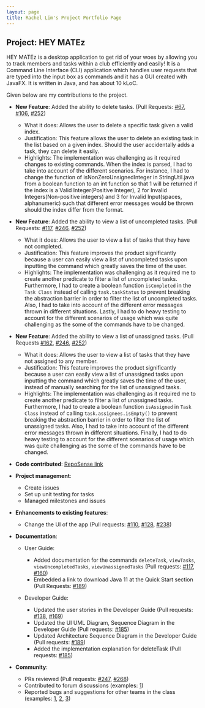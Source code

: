```yaml
---
layout: page
title: Rachel Lim's Project Portfolio Page
---
```


## Project: HEY MATEz

HEY MATEz is a desktop application to get rid of your woes by allowing you to track members and tasks within a club efficiently and easily!
It is a Command Line Interface (CLI) application which handles user requests that are typed into the input box as commands and
it has a GUI created with JavaFX. It is written in Java, and has about 10 kLoC.

Given below are my contributions to the project.

* **New Feature**: Added the ability to delete tasks. (Pull Requests: [\#67](https://github.com/AY2021S2-CS2103T-W14-3/tp/pull/67), [\#106](https://github.com/AY2021S2-CS2103T-W14-3/tp/pull/106), [\#252](https://github.com/AY2021S2-CS2103T-W14-3/tp/pull/252))
    * What it does: Allows the user to delete a specific task given a valid index.
    * Justification: This feature allows the user to delete an existing task in the list based on a given index. 
      Should the user accidentally adds a task, they can delete it easily. 
    * Highlights: The implementation was challenging as it required changes to existing commands. When the index is parsed, I had to take into account of the different scenarios. 
      For instance, I had to change the function of isNonZeroUnsignedInteger in StringUtil.java from a boolean function to an 
      int function so that 1 will be returned if the index is a Valid Integer(Positive Integer),
      2 for Invalid Integers(Non-positive integers) and 3 for Invalid Input(spaces, alphanumeric) such that different error messages would be thrown 
      should the index differ from the format.

* **New Feature**: Added the ability to view a list of uncompleted tasks. (Pull Requests: [\#117](https://github.com/AY2021S2-CS2103T-W14-3/tp/pull/117), [\#246](https://github.com/AY2021S2-CS2103T-W14-3/tp/pull/246), [\#252](https://github.com/AY2021S2-CS2103T-W14-3/tp/pull/252)) 
  * What it does: Allows the user to view a list of tasks that they have not completed.
  * Justification: This feature improves the product significantly because a user can easily view a list of uncompleted tasks upon inputting the command
    which greatly saves the time of the user. 
  * Highlights: The implementation was challenging as it required me to create another predicate to filter a list of 
    uncompleted tasks. Furthermore, I had to create a boolean function `isCompleted` in the `Task Class` instead of calling `task.taskStatus` to prevent breaking the abstraction barrier in
    order to filter the list of uncompleted tasks.
    Also, I had to take into account of the different error messages thrown in different situations.
    Lastly, I had to do heavy testing to account for the different scenarios of usage which was quite challenging as the some of the commands
    have to be changed. 

* **New Feature**: Added the ability to view a list of unassigned tasks. (Pull Requests [\#162](https://github.com/AY2021S2-CS2103T-W14-3/tp/pull/162), [\#246](https://github.com/AY2021S2-CS2103T-W14-3/tp/pull/246), [\#252](https://github.com/AY2021S2-CS2103T-W14-3/tp/pull/252))
  * What it does: Allows the user to view a list of tasks that they have not assigned to any member.
  * Justification: This feature improves the product significantly because a user can easily view a list of unassigned tasks upon inputting the command
    which greatly saves the time of the user, instead of manually searching for the list of unassigned tasks.
  * Highlights: The implementation was challenging as it required me to create another predicate to filter a list of
    unassigned tasks. Furthermore, I had to create a boolean function `isAssigned` in `Task Class` instead of calling `task.assignees.isEmpty()` to prevent breaking the abstraction barrier in
    order to filter the list of unassigned tasks. 
    Also, I had to take into account of the different error messages thrown in different situations.
    Finally, I had to do heavy testing to account for the different scenarios of usage which was quite challenging as the some of the commands
    have to be changed.

* **Code contributed**: [RepoSense link](https://nus-cs2103-ay2021s2.github.io/tp-dashboard/?search=&sort=groupTitle&sortWithin=title&since=&timeframe=commit&mergegroup=&groupSelect=groupByRepos&breakdown=false&tabOpen=true&tabType=authorship&zFR=false&tabAuthor=rachelljt&tabRepo=AY2021S2-CS2103T-W14-3%2Ftp%5Bmaster%5D&authorshipIsMergeGroup=false&authorshipFileTypes=docs~functional-code~test-code&authorshipIsBinaryFileTypeChecked=false)

* **Project management**:
  * Create issues
  * Set up unit testing for tasks
  * Managed milestones and issues

* **Enhancements to existing features**:
  * Change the UI of the app  (Pull requests: [\#110](https://github.com/AY2021S2-CS2103T-W14-3/tp/pull/110), [\#128](https://github.com/AY2021S2-CS2103T-W14-3/tp/pull/128), [\#238](https://github.com/AY2021S2-CS2103T-W14-3/tp/pull/238))

* **Documentation**:
  * User Guide:
    * Added documentation for the commands `deleteTask`, `viewTasks`, `viewUncompletedTasks`, `viewUnassignedTasks` (Pull requests: [\#117](https://github.com/AY2021S2-CS2103T-W14-3/tp/pull/117), [\#160](https://github.com/AY2021S2-CS2103T-W14-3/tp/pull/160))
    * Embedded a link to download Java 11 at the Quick Start section (Pull Requests: [\#189](https://github.com/AY2021S2-CS2103T-W14-3/tp/pull/189))

  * Developer Guide:
    * Updated the user stories in the Developer Guide (Pull requests: [\#138](https://github.com/AY2021S2-CS2103T-W14-3/tp/pull/138), [\#169](https://github.com/AY2021S2-CS2103T-W14-3/tp/pull/169))
    * Updated the UI UML Diagram, Sequence Diagram in the Developer Guide (Pull requests: [\#185](https://github.com/AY2021S2-CS2103T-W14-3/tp/pull/185))
    * Updated Architecture Sequence Diagram in the Developer Guide (Pull requests: [\#189](https://github.com/AY2021S2-CS2103T-W14-3/tp/pull/189))
    * Added the implementation explanation for deleteTask (Pull requests: [\#185](https://github.com/AY2021S2-CS2103T-W14-3/tp/pull/185))

* **Community**:
  * PRs reviewed (Pull requests: [\#247](https://github.com/AY2021S2-CS2103T-W14-3/tp/pull/247), [\#268](https://github.com/AY2021S2-CS2103T-W14-3/tp/pull/268))
  * Contributed to forum discussions (examples: [1](https://github.com/nus-cs2103-AY2021S2/forum/issues/182))
  * Reported bugs and suggestions for other teams in the class (examples: [1](https://github.com/rachelljt/ped/issues/4), [2](https://github.com/rachelljt/ped/issues/1), [3](https://github.com/rachelljt/ped/issues/6))
  


